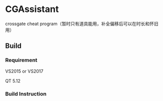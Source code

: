 # CGAssistant
crossgate cheat program（暂时只有道具能用，补全偏移后可以在时长和怀旧用）

## Build

### Requirement

VS2015 or VS2017

QT 5.12

### Build Instruction

